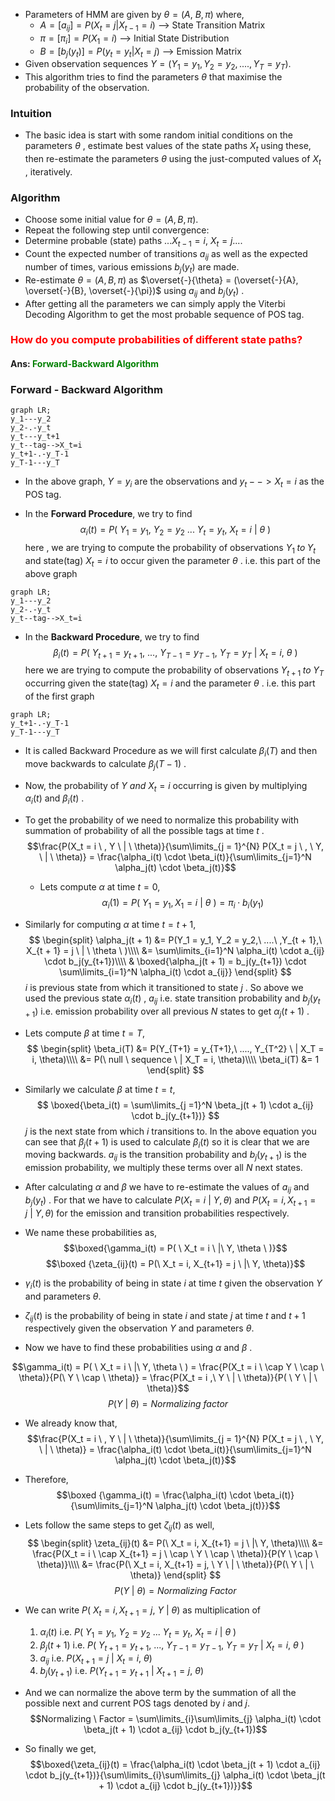 -  Parameters of HMM are given by $\theta = (A,\ B, \, \pi)$  where,
	- $A = [a_{ij}] = P(X_t = j | X_{t-1} = i)$ -->  State Transition Matrix
	- $\pi = [\pi_{i}] = P(X_1 = i)$ -->  Initial State Distribution
	- $B = [b_j(y_t)] = P(y_t = y_t | X_t = j)$ -->  Emission Matrix
-  Given observation sequences $Y = (Y_1 = y_1, Y_2 = y_2,...., Y_T = y_T)$.
- This algorithm tries to find the parameters  $\theta$  that maximise the probability of the observation.

### Intuition 
-  The basic idea is start with some random initial conditions on the parameters $\theta$ , estimate best values of the state paths $X_t$   using these, then re-estimate the parameters  $\theta$  using the just-computed values of $X_t$ , iteratively.

### Algorithm
-  Choose some initial value for  $\theta = (A, B, \pi)$.
- Repeat the following step until convergence:
- Determine probable (state) paths  $... X_{t-1} = i,  \ X_t = j....$
-  Count the expected number of transitions  $a_{ij}$  as well as the expected number of times, various emissions $b_j(y_t)$  are made.
- Re-estimate $\theta = (A, B, \pi)$  as  $\overset{-}{\theta} = (\overset{-}{A}, \overset{-}{B}, \overset{-}{\pi})$   using $a_{ij}$  and $b_j(y_t)$ .
-  After getting all the parameters we can simply apply the Viterbi Decoding Algorithm to get the most probable sequence of POS tag.


### <font color = "Red">How do you compute probabilities of different state paths?</font>
#### Ans:  <font color = "green">Forward-Backward Algorithm</font> 


### Forward - Backward Algorithm

```mermaid
graph LR;
y_1---y_2 
y_2-.-y_t 
y_t---y_t+1 
y_t--tag-->X_t=i 
y_t+1-.-y_T-1 
y_T-1---y_T 
```
-  In the above graph, $Y = y_i$  are the observations and  $y_t --> X_t = i$  as the POS tag.


- In the **Forward Procedure**, we try to find  $$\alpha_i(t) = P(\ Y_1 = y_1, \ Y_2 = y_2 \ ...\ Y_t = y_t, \ X_t = i \ |\ \theta \ )$$
  here , we are trying to compute the probability of observations $Y_1 \; to \; Y_t$  and state(tag) $X_t = i$  to occur given the parameter $\theta$ . 
  i.e. this part of the above graph
```mermaid
graph LR;
y_1---y_2 
y_2-.-y_t
y_t--tag-->X_t=i 
```


-  In the **Backward Procedure**, we try to find $$\beta_i(t) = P(\ Y_{t+1} = y_{t+1} ,\ ...,\ Y_{T-1} = y_{T-1} ,\ Y_T = y_T\ |\ X_t = i ,\ \theta \ )$$
  here we are trying to compute the probability of observations $Y_{t+1} \; to \; Y_T$  occurring given the state(tag) $X_t = i$   and the parameter  $\theta$ . 
  i.e. this part of the first graph
  ```mermaid
graph LR;
y_t+1-.-y_T-1 
y_T-1---y_T 
```
-  It is called Backward Procedure as we will first calculate $\beta_i(T)$  and then move backwards to calculate $\beta_j(T-1)$ .

-  Now, the probability of $Y \ and \ X_t = i$  occurring is given by multiplying $\alpha_i(t)$  and  $\beta_i(t)$ . 
- To get the probability of we need to normalize this probability with summation of probability of all the possible tags at time $t$ . 
$$\frac{P(X_t = i \ , Y \ | \ \theta)}{\sum\limits_{j = 1}^{N} P(X_t = j \ , \ Y, \ | \ \theta)} = \frac{\alpha_i(t) \cdot  \beta_i(t)}{\sum\limits_{j=1}^N \alpha_j(t) \cdot \beta_j(t)}$$

  
  -  Lets compute $\alpha$  at  time  $t = 0$,
$$\alpha_i(1) = P(\ Y_1 = y_1, X_1 = i \ | \ \theta \ )= \pi_i \cdot b_i(y_1)$$

-  Similarly for computing  $\alpha$  at time  $t = t + 1$,$$ 
\begin{split}
\alpha_j(t + 1) &= P(Y_1 = y_1, Y_2 = y_2,\ ....\ ,Y_{t + 1},\ X_{t + 1} = j \ | \ \theta \ )\\\\
&= \sum\limits_{i=1}^N \alpha_i(t) \cdot a_{ij} \cdot b_j(y_{t+1})\\\\
& \boxed{\alpha_j(t + 1) = b_j(y_{t+1}) \cdot \sum\limits_{i=1}^N \alpha_i(t) \cdot a_{ij}}
\end{split}
$$
$$$$
$i$   is previous state from which it transitioned to state  $j$  . So above we used the previous state $\alpha_i(t)$ ,  $a_{ij}$  i.e. state transition probability and  $b_j(y_{t+1})$ i.e. emission probability  over all previous $N$ states to get  $\alpha_j(t+1)$ .


-  Lets compute $\beta$  at time $t = T$,
  $$
  \begin{split}
  \beta_i(T) &= P(Y_{T+1} = y_{T+1},\ ...., Y_{T^2} \ | X_T = i, \theta)\\\\ 
  &= P(\ null \ sequence \ | X_T = i, \theta)\\\\
  \beta_i(T) &= 1
  \end{split}
  $$

  -  Similarly we calculate $\beta$  at time $t = t$,
$$
\boxed{\beta_i(t) = \sum\limits_{j =1}^N \beta_j(t + 1) \cdot a_{ij} \cdot b_j(y_{t+1})}
$$
$j$  is the next state  from which $i$  transitions to.  In the above equation you can see that $\beta_j(t+1)$ is used to calculate $\beta_i(t)$  so it is clear that we are moving backwards. 
$a_{ij}$  is the transition probability and $b_j(y_{t+1})$  is the emission probability, we multiply these terms over all $N$ next states.


-  After calculating $\alpha$  and  $\beta$  we have to re-estimate the values of $a_{ij}$  and  $b_j(y_t)$ . For that we have to calculate $P(X_t = i \ | \ Y, \theta)$  and $P(X_t = i, X_{t+1} = j \ | \ Y, \theta)$  for the emission and transition probabilities respectively. 

-  We name these probabilities as,
$$\boxed{\gamma_i(t) = P( \ X_t = i \ |\ Y, \theta \ )}$$
$$\boxed {\zeta_{ij}(t) = P(\ X_t = i, X_{t+1} = j \ |\ Y, \theta)}$$
-  $\gamma _i(t)$  is the probability of being in state $i$  at time  $t$  given the observation $Y$ and parameters  $\theta$.
- $\zeta_{ij}(t)$  is the probability of being in state $i$  and state $j$  at time $t$  and $t+1$  respectively given the observation $Y$ and parameters $\theta$.
-  Now we have to find these probabilities using $\alpha$  and  $\beta$ .

$$\gamma_i(t) =  P( \ X_t = i \ |\ Y, \theta \ ) = \frac{P(X_t = i \ \cap Y \ \cap \ \theta)}{P(\ Y \ \cap \ \theta)} = \frac{P(X_t = i ,\ Y \ | \ \theta)}{P( \ Y \ | \ \theta)}$$
$$P(Y \ |\ \theta) =Normalizing \ factor$$
-  We already know that,
  $$\frac{P(X_t = i \ , Y \ | \ \theta)}{\sum\limits_{j = 1}^{N} P(X_t = j \ , \ Y, \ | \ \theta)} = \frac{\alpha_i(t) \cdot  \beta_i(t)}{\sum\limits_{j=1}^N \alpha_j(t) \cdot \beta_j(t)}$$
-  Therefore,
$$\boxed {\gamma_i(t) = \frac{\alpha_i(t) \cdot  \beta_i(t)}{\sum\limits_{j=1}^N \alpha_j(t) \cdot \beta_j(t)}}$$
 
  
  -  Lets follow the same steps to get $\zeta_{ij}(t)$  as well,
$$
\begin{split}
\zeta_{ij}(t) &= P(\ X_t = i, X_{t+1} = j \ |\ Y, \theta)\\\\
&= \frac{P(X_t = i \ \cap X_{t+1} = j \ \cap \ Y \ \cap \ \theta)}{P(Y \ \cap \ \theta)}\\\\
&= \frac{P(\ X_t = i, X_{t+1} = j, \ Y \ | \ \theta)}{P(\ Y \ | \ \theta)}
\end{split}
$$
$$P(Y \ | \ \theta) = Normalizing \ Factor$$


-  We can write $P(\ X_t = i, X_{t+1} = j, \ Y \ | \ \theta)$   as multiplication of 
	1.  $\alpha_i(t)$    i.e.    $P(\ Y_1 = y_1, \ Y_2 = y_2 \ ...\ Y_t = y_t, \ X_t = i \ |\ \theta \ )$
	2. $\beta_j(t + 1)$    i.e.    $P(\ Y_{t+1} = y_{t+1} ,\ ...,\ Y_{T-1} = y_{T-1} ,\ Y_T = y_T\ |\ X_t = i ,\ \theta \ )$
	3.  $a_{ij}$    i.e.    $P(X_{t+1} = j \ |\  X_t = i, \ \theta)$
	4.  $b_j(y_{t+1})$    i.e.    $P(Y_{t+1} = y_{t+1} \ | \ X_{t+1} = j, \ \theta)$

-  And we can normalize the above term by the summation of all the possible next and current POS tags denoted by  $i$  and  $j$.
$$Normalizing \ Factor = \sum\limits_{i}\sum\limits_{j} \alpha_i(t) \cdot \beta_j(t + 1) \cdot a_{ij} \cdot b_j(y_{t+1})$$
- So finally we get,
$$\boxed{\zeta_{ij}(t) = \frac{\alpha_i(t) \cdot \beta_j(t + 1) \cdot a_{ij} \cdot b_j(y_{t+1})}{\sum\limits_{i}\sum\limits_{j} \alpha_i(t) \cdot \beta_j(t + 1) \cdot a_{ij} \cdot b_j(y_{t+1})}}$$
